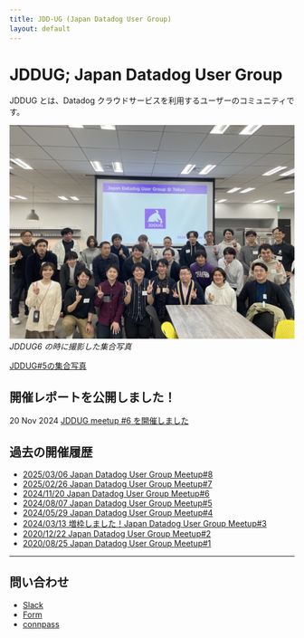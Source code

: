 ```yaml
---
title: JDD-UG (Japan Datadog User Group)
layout: default
---
```


# JDDUG; Japan Datadog User Group

JDDUG とは、Datadog クラウドサービスを利用するユーザーのコミュニティです。

![集合写真](/assets/images/meetup6-all.jpg)
_JDDUG6 の時に撮影した集合写真_

[JDDUG#5の集合写真](/2024/08/07/#participant)

## 開催レポートを公開しました！
20 Nov 2024 [JDDUG meetup #6 を開催しました](/2024/11/20/)

## 過去の開催履歴

- [2025/03/06 Japan Datadog User Group Meetup#8](https://datadog-jp.connpass.com/event/344084/)
- [2025/02/26 Japan Datadog User Group Meetup#7](https://datadog-jp.connpass.com/event/343144/)
- [2024/11/20 Japan Datadog User Group Meetup#6](https://datadog-jp.connpass.com/event/334594/)
- [2024/08/07 Japan Datadog User Group Meetup#5](https://datadog-jp.connpass.com/event/324770/)
- [2024/05/29 Japan Datadog User Group Meetup#4](https://datadog-jp.connpass.com/event/317091/)
- [2024/03/13 増枠しました！Japan Datadog User Group Meetup#3](https://datadog-jp.connpass.com/event/309899/)
- [2020/12/22 Japan Datadog User Group Meetup#2](https://datadog-jp.connpass.com/event/196957/)
- [2020/08/25 Japan Datadog User Group Meetup#1](https://datadog-jp.connpass.com/event/185920/)

---

## 問い合わせ

- [Slack](https://t.co/dpBETMaosn)
- [Form](https://forms.gle/SoJrRUvX4FcysogP9)
- [connpass](https://datadog-jp.connpass.com/)
